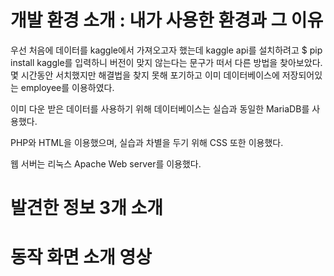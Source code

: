 # 개발 환경 소개 : 내가 사용한 환경과 그 이유
우선 처음에 데이터를 kaggle에서 가져오고자 했는데 kaggle api를 설치하려고 $ pip install kaggle를 입력하니 버전이 맞지 않는다는 문구가 떠서 다른 방법을 찾아보았다.
몇 시간동안 서치했지만 해결법을 찾지 못해 포기하고 이미 데이터베이스에 저장되어있는 employee를 이용하였다.

이미 다운 받은 데이터를 사용하기 위해 데이터베이스는 실습과 동일한 MariaDB를 사용했다.

PHP와 HTML을 이용했으며, 실습과 차별을 두기 위해 CSS 또한 이용했다.

웹 서버는 리눅스 Apache Web server를 이용했다.

# 발견한 정보 3개 소개
# 동작 화면 소개 영상
